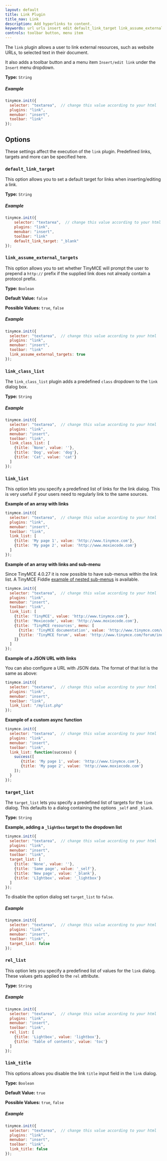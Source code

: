 ```yaml
---
layout: default
title: Link Plugin
title_nav: Link
description: Add hyperlinks to content.
keywords: url urls insert edit default_link_target link_assume_external_targets link_class_list link_list target_list rel_list link_title
controls: toolbar button, menu item
---
```


The `link` plugin allows a user to link external resources, such as website URLs, to selected text in their document.

It also adds a toolbar button and a menu item `Insert/edit link` under the `Insert` menu dropdown.

**Type:** `String`

##### Example

```js
tinymce.init({
  selector: "textarea",  // change this value according to your html
  plugins: "link",
  menubar: "insert",
  toolbar: "link"
});
```

## Options

These settings affect the execution of the `link` plugin. Predefined links, targets and more can be specified here.

### `default_link_target`

This option allows you to set a default target for links when inserting/editing a link.

**Type:** `String`

##### Example

```js
tinymce.init({
    selector: "textarea",  // change this value according to your html
    plugins: "link",
    menubar: "insert",
    toolbar: "link"
    default_link_target: "_blank"
});
```

### `link_assume_external_targets`

This option allows you to set whether TinyMCE will prompt the user to prepend a `http://` prefix if the supplied link does not already contain a protocol prefix.

**Type:** `Boolean`

**Default Value:** `false`

**Possible Values:** `true`, `false`

##### Example

```js
tinymce.init({
  selector: "textarea",  // change this value according to your html
  plugins: "link",
  menubar: "insert",
  toolbar: "link"
  link_assume_external_targets: true
});
```

### `link_class_list`

The `link_class_list` plugin adds a predefined `class` dropdown to the `link` dialog box.

**Type:** `String`

##### Example

```js
tinymce.init({
  selector: "textarea",  // change this value according to your html
  plugins: "link",
  menubar: "insert",
  toolbar: "link",
  link_class_list: [
    {title: 'None', value: ''},
    {title: 'Dog', value: 'dog'},
    {title: 'Cat', value: 'cat'}
  ]
});
```

### `link_list`

This option lets you specify a predefined list of links for the link dialog. This is very useful if your users need to regularly link to the same sources.

**Example of an array with links**

```js
tinymce.init({
  selector: "textarea",  // change this value according to your html
  plugins: "link",
  menubar: "insert",
  toolbar: "link",
  link_list: [
    {title: 'My page 1', value: 'http://www.tinymce.com'},
    {title: 'My page 2', value: 'http://www.moxiecode.com'}
  ]
});
```

**Example of an array with links and sub-menu**

Since TinyMCE 4.0.27 it is now possible to have sub-menus within the link list. A TinyMCE Fiddle [example of nested sub-menus](http://fiddle.tinymce.com/wleaab) is available.

```js
tinymce.init({
  selector: "textarea",  // change this value according to your html
  plugins: "link",
  menubar: "insert",
  toolbar: "link",
  link_list: [
    {title: 'TinyMCE', value: 'http://www.tinymce.com'},
    {title: 'Moxiecode', value: 'http://www.moxiecode.com'},
    {title: 'TinyMCE resources', menu: [
      {title: 'TinyMCE documentation', value: 'http://www.tinymce.com/wiki.php'},
      {title: 'TinyMCE forum', value: 'http://www.tinymce.com/forum/index.php'}
    ]}
  ]
});
```

**Example of a JSON URL with links**

You can also configure a URL with JSON data. The format of that list is the same as above:

```js
tinymce.init({
  selector: "textarea",  // change this value according to your html
  plugins: "link",
  menubar: "insert",
  toolbar: "link",
  link_list: "/mylist.php"
});
```

**Example of a custom async function**

```js
tinymce.init({
  selector: "textarea",  // change this value according to your html
  plugins: "link",
  menubar: "insert",
  toolbar: "link",
  link_list: function(success) {
    success([
       {title: 'My page 1', value: 'http://www.tinymce.com'},
       {title: 'My page 2', value: 'http://www.moxiecode.com'}
    ]);
  }
});
```

### `target_list`

The `target_list` lets you specify a predefined list of targets for the `link` dialog. This defaults to a dialog containing the options `_self` and `_blank`.

**Type:** `String`

**Example, adding a `_lightbox` target to the dropdown list**

```js
tinymce.init({
  selector: "textarea",  // change this value according to your html
  plugins: "link",
  menubar: "insert",
  toolbar: "link",
  target_list: [
    {title: 'None', value: ''},
    {title: 'Same page', value: '_self'},
    {title: 'New page', value: '_blank'},
    {title: 'LIghtbox', value: '_lightbox'}
  ]
});
```

To disable the option dialog set `target_list` to `false`.

##### Example

```js
tinymce.init({
  selector: "textarea",  // change this value according to your html
  plugins: "link",
  menubar: "insert",
  toolbar: "link",
  target_list: false
});
```

### `rel_list`

This option lets you specify a predefined list of values for the `link` dialog. These values gets applied to the `rel` attribute.

**Type:** `String`

##### Example

```js
tinymce.init({
  selector: "textarea",  // change this value according to your html
  plugins: "link",
  menubar: "insert",
  toolbar: "link",
  rel_list: [
    {title: 'Lightbox', value: 'lightbox'},
    {title: 'Table of contents', value: 'toc'}
  ]
});
```

### `link_title`

This options allows you disable the link `title` input field in the `link` dialog.

**Type:** `Boolean`

**Default Value:** `true`

**Possible Values:** `true`, `false`

##### Example

```js
tinymce.init({
  selector: "textarea",  // change this value according to your html
  plugins: "link",
  menubar: "insert",
  toolbar: "link",
  link_title: false
});
```
